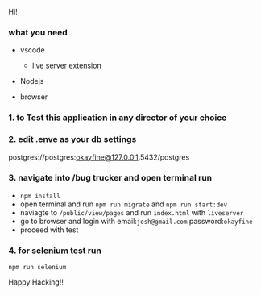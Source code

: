 Hi!

### what you need
- vscode
    - live server extension
                 
- Nodejs
- browser

### 1. to Test this application in any director of your choice

### 2. edit .enve as your db settings
  postgres://postgres:okayfine@127.0.0.1:5432/postgres
### 3. navigate into /bug trucker and open terminal run
- `npm install`
- open terminal and run `npm run migrate` and `npm run start:dev`
- naviagte to `/public/view/pages` and run `index.html` with `liveserver`
- go to browser and login with email:`josh@gmail.com` password:`okayfine`
- proceed with test
### 4. for selenium test run 
`npm run selenium`

Happy Hacking!!


